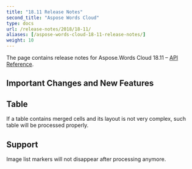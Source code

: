 ```yaml
---
title: "18.11 Release Notes"
second_title: "Aspose Words Cloud"
type: docs
url: /release-notes/2018/18-11/
aliases: [/aspose-words-cloud-18-11-release-notes/]
weight: 10
---
```


The page contains release notes for Aspose.Words Cloud 18.11 – [API Reference](https://apireference.aspose.cloud/words/).

## Important Changes and New Features

## Table

If a table contains merged cells and its layout is not very complex, such table will be processed properly.

## Support

Image list markers will not disappear after processing anymore.
